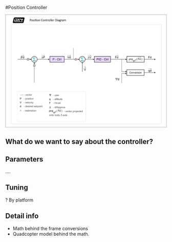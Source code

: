 #Position Controller

![Position Controller](../../assets/px4_position_controller.jpg) 


<!-- Related to https://github.com/PX4/Firmware/issues/8316#issuecomment-347220395 -->

## What do we want to say about the controller?


## Parameters

....

## Tuning 

? By platform

## Detail info

- Math behind the frame conversions
- Quadcopter model behind the math.
